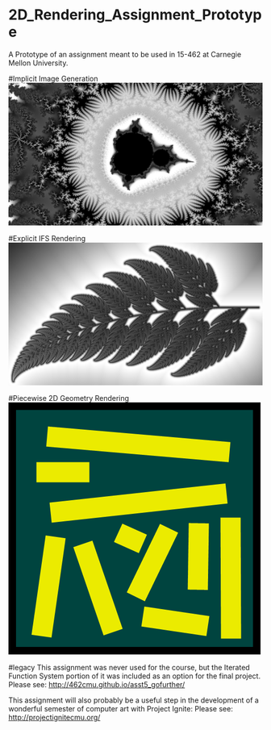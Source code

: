 # 2D_Rendering_Assignment_Prototype
A Prototype of an assignment meant to be used in 15-462 at Carnegie Mellon University.

#Implicit Image Generation
![alt text](https://github.com/Bryce-Summers/2D_Rendering_Assignment_Prototype/blob/master/images/Mandelbrot.png "Mandelbrot Set Colored using interpolated Escape Time algorithm")

#Explicit IFS Rendering
![alt text](https://github.com/Bryce-Summers/2D_Rendering_Assignment_Prototype/blob/master/images/Fern.png "Iterated Function System based Barnsley Fern.")

#Piecewise 2D Geometry Rendering
![alt text](https://github.com/Bryce-Summers/2D_Rendering_Assignment_Prototype/blob/master/images/Lines.png "Iterated Function System based Barnsley Fern.")

#legacy
This assignment was never used for the course, but the Iterated Function System portion of it was included as an option for the final project.
Please see: http://462cmu.github.io/asst5_gofurther/

This assignment will also probably be a useful step in the development of a wonderful semester of computer art with Project Ignite:
Please see: http://projectignitecmu.org/
